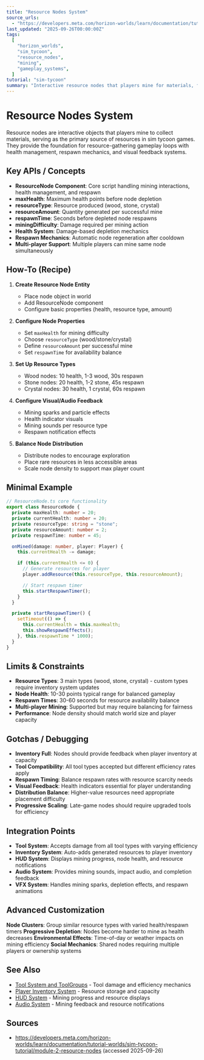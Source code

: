 ```yaml
---
title: "Resource Nodes System"
source_urls:
  - "https://developers.meta.com/horizon-worlds/learn/documentation/tutorial-worlds/sim-tycoon-tutorial/module-2-resource-nodes"
last_updated: "2025-09-26T00:00:00Z"
tags:
  [
    "horizon_worlds",
    "sim_tycoon",
    "resource_nodes",
    "mining",
    "gameplay_systems",
  ]
tutorial: "sim-tycoon"
summary: "Interactive resource nodes that players mine for materials, featuring health systems, respawn mechanics, and configurable properties for wood, stone, and crystal resources."
---
```


# Resource Nodes System

Resource nodes are interactive objects that players mine to collect materials, serving as the primary source of resources in sim tycoon games. They provide the foundation for resource-gathering gameplay loops with health management, respawn mechanics, and visual feedback systems.

## Key APIs / Concepts

- **ResourceNode Component**: Core script handling mining interactions, health management, and respawn
- **maxHealth**: Maximum health points before node depletion
- **resourceType**: Resource produced (wood, stone, crystal)
- **resourceAmount**: Quantity generated per successful mine
- **respawnTime**: Seconds before depleted node respawns
- **miningDifficulty**: Damage required per mining action
- **Health System**: Damage-based depletion mechanics
- **Respawn Mechanics**: Automatic node regeneration after cooldown
- **Multi-player Support**: Multiple players can mine same node simultaneously

## How-To (Recipe)

1. **Create Resource Node Entity**

   - Place node object in world
   - Add ResourceNode component
   - Configure basic properties (health, resource type, amount)

2. **Configure Node Properties**

   - Set `maxHealth` for mining difficulty
   - Choose `resourceType` (wood/stone/crystal)
   - Define `resourceAmount` per successful mine
   - Set `respawnTime` for availability balance

3. **Set Up Resource Types**

   - Wood nodes: 10 health, 1-3 wood, 30s respawn
   - Stone nodes: 20 health, 1-2 stone, 45s respawn
   - Crystal nodes: 30 health, 1 crystal, 60s respawn

4. **Configure Visual/Audio Feedback**

   - Mining sparks and particle effects
   - Health indicator visuals
   - Mining sounds per resource type
   - Respawn notification effects

5. **Balance Node Distribution**
   - Distribute nodes to encourage exploration
   - Place rare resources in less accessible areas
   - Scale node density to support max player count

## Minimal Example

```typescript
// ResourceNode.ts core functionality
export class ResourceNode {
  private maxHealth: number = 20;
  private currentHealth: number = 20;
  private resourceType: string = "stone";
  private resourceAmount: number = 2;
  private respawnTime: number = 45;

  onMined(damage: number, player: Player) {
    this.currentHealth -= damage;

    if (this.currentHealth <= 0) {
      // Generate resources for player
      player.addResource(this.resourceType, this.resourceAmount);

      // Start respawn timer
      this.startRespawnTimer();
    }
  }

  private startRespawnTimer() {
    setTimeout(() => {
      this.currentHealth = this.maxHealth;
      this.showRespawnEffects();
    }, this.respawnTime * 1000);
  }
}
```

## Limits & Constraints

- **Resource Types**: 3 main types (wood, stone, crystal) - custom types require inventory system updates
- **Node Health**: 10-30 points typical range for balanced gameplay
- **Respawn Times**: 30-60 seconds for resource availability balance
- **Multi-player Mining**: Supported but may require balancing for fairness
- **Performance**: Node density should match world size and player capacity

## Gotchas / Debugging

- **Inventory Full**: Nodes should provide feedback when player inventory at capacity
- **Tool Compatibility**: All tool types accepted but different efficiency rates apply
- **Respawn Timing**: Balance respawn rates with resource scarcity needs
- **Visual Feedback**: Health indicators essential for player understanding
- **Distribution Balance**: Higher-value resources need appropriate placement difficulty
- **Progressive Scaling**: Late-game nodes should require upgraded tools for efficiency

## Integration Points

- **Tool System**: Accepts damage from all tool types with varying efficiency
- **Inventory System**: Auto-adds generated resources to player inventory
- **HUD System**: Displays mining progress, node health, and resource notifications
- **Audio System**: Provides mining sounds, impact audio, and completion feedback
- **VFX System**: Handles mining sparks, depletion effects, and respawn animations

## Advanced Customization

**Node Clusters**: Group similar resource types with varied health/respawn timers
**Progressive Depletion**: Nodes become harder to mine as health decreases
**Environmental Effects**: Time-of-day or weather impacts on mining efficiency
**Social Mechanics**: Shared nodes requiring multiple players or ownership systems

## See Also

- [Tool System and ToolGroups](03-tools-and-toolgroups.md) - Tool damage and efficiency mechanics
- [Player Inventory System](01-simplayer.md) - Resource storage and capacity
- [HUD System](10-hud-system.md) - Mining progress and resource displays
- [Audio System](15-audio-system.md) - Mining feedback and resource notifications

## Sources

- https://developers.meta.com/horizon-worlds/learn/documentation/tutorial-worlds/sim-tycoon-tutorial/module-2-resource-nodes (accessed 2025-09-26)
